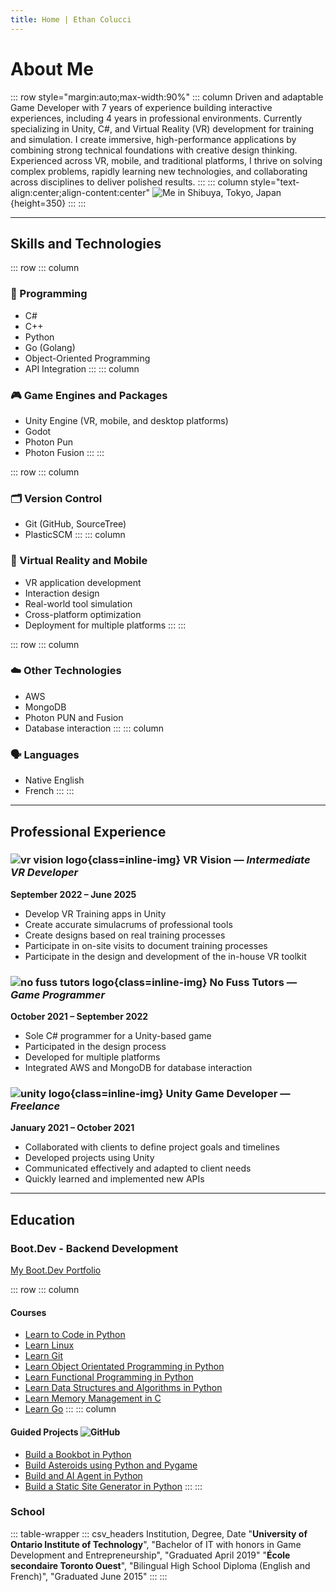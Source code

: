 ```yaml
---
title: Home | Ethan Colucci
---
```


# About Me

::: row style="margin:auto;max-width:90%"
::: column
Driven and adaptable Game Developer with 7 years of experience building interactive experiences, including 4 years in professional environments. Currently specializing in Unity, C#, and Virtual Reality (VR) development for training and simulation. I create immersive, high-performance applications by combining strong technical foundations with creative design thinking. Experienced across VR, mobile, and traditional platforms, I thrive on solving complex problems, rapidly learning new technologies, and collaborating across disciplines to deliver polished results.
:::
::: column style="text-align:center;align-content:center"
![Me in Shibuya, Tokyo, Japan](images/Japan_2024_052.jpg){height=350}
:::
:::

---

## Skills and Technologies

::: row
::: column
### 🧠 Programming
- C#  
- C++  
- Python
- Go (Golang)
- Object-Oriented Programming  
- API Integration
:::
::: column
### 🎮 Game Engines and Packages
- Unity Engine (VR, mobile, and desktop platforms)
- Godot
- Photon Pun
- Photon Fusion
:::
:::

::: row
::: column
### 🗂️ Version Control
- Git (GitHub, SourceTree)  
- PlasticSCM
:::
::: column
### 🥽 Virtual Reality and Mobile
- VR application development  
- Interaction design  
- Real-world tool simulation
- Cross-platform optimization  
- Deployment for multiple platforms
:::
:::

::: row
::: column
### ☁️ Other Technologies
- AWS  
- MongoDB  
- Photon PUN and Fusion  
- Database interaction
:::
::: column
### 🗣️ Languages
- Native English  
- French
:::
:::

---

## Professional Experience

### ![vr vision logo](images/company-logos/vr_vision_inc_logo.jpeg){class=inline-img} VR Vision — *Intermediate VR Developer*
**September 2022 – June 2025**

- Develop VR Training apps in Unity  
- Create accurate simulacrums of professional tools  
- Create designs based on real training processes  
- Participate in on-site visits to document training processes  
- Participate in the design and development of the in-house VR toolkit  

### ![no fuss tutors logo](images/company-logos/no_fuss_tutors_logo.jpeg){class=inline-img} No Fuss Tutors — *Game Programmer*  
**October 2021 – September 2022**

- Sole C# programmer for a Unity-based game  
- Participated in the design process  
- Developed for multiple platforms  
- Integrated AWS and MongoDB for database interaction  

### ![unity logo](images/company-logos/unity_logo.jpeg){class=inline-img} Unity Game Developer — *Freelance*  
**January 2021 – October 2021**

- Collaborated with clients to define project goals and timelines  
- Developed projects using Unity  
- Communicated effectively and adapted to client needs  
- Quickly learned and implemented new APIs

---

## Education

### Boot.Dev - Backend Development

[My Boot.Dev Portfolio](https://www.boot.dev/u/easyspecial23)

::: row
::: column
#### Courses
- [Learn to Code in Python](https://www.boot.dev/courses/learn-code-python)
- [Learn Linux](https://www.boot.dev/courses/learn-linux)
- [Learn Git](https://www.boot.dev/courses/learn-git)
- [Learn Object Orientated Programming in Python](https://www.boot.dev/courses/learn-object-oriented-programming-python)
- [Learn Functional Programming in Python](https://www.boot.dev/courses/learn-functional-programming-python)
- [Learn Data Structures and Algorithms in Python](https://www.boot.dev/courses/learn-data-structures-and-algorithms-python)
- [Learn Memory Management in C](https://www.boot.dev/courses/learn-memory-management-c)
- [Learn Go](https://www.boot.dev/courses/learn-golang)
:::
::: column
#### Guided Projects ![GitHub](icons/github-mark-white.svg)
- [Build a Bookbot in Python](https://github.com/Ethanol2/bookbot)
- [Build Asteroids using Python and Pygame](https://github.com/Ethanol2/pygame-asteroids)
- [Build and AI Agent in Python](https://github.com/Ethanol2/Ai-Agent)
- [Build a Static Site Generator in Python](https://github.com/Ethanol2/Static-Site-Generator)
:::
:::

### School
::: table-wrapper
::: csv_headers
Institution, Degree, Date
"**University of Ontario Institute of Technology**", "Bachelor of IT with honors in Game Development and Entrepreneurship", "Graduated April 2019"
"**École secondaire Toronto Ouest**", "Bilingual High School Diploma (English and French)", "Graduated June 2015"
:::
:::